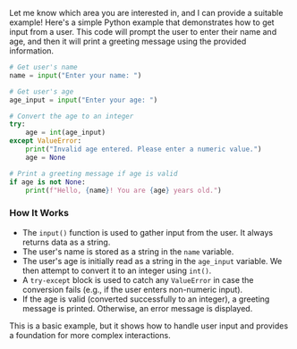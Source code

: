 Let me know which area you are interested in, and I can provide a suitable example!
Here's a simple Python example that demonstrates how to get input from a user. This code will prompt the user to enter their name and age, and then it will print a greeting message using the provided information.

```python
# Get user's name
name = input("Enter your name: ")

# Get user's age
age_input = input("Enter your age: ")

# Convert the age to an integer
try:
    age = int(age_input)
except ValueError:
    print("Invalid age entered. Please enter a numeric value.")
    age = None

# Print a greeting message if age is valid
if age is not None:
    print(f"Hello, {name}! You are {age} years old.")
```

### How It Works
- The `input()` function is used to gather input from the user. It always returns data as a string.
- The user's name is stored as a string in the `name` variable.
- The user's age is initially read as a string in the `age_input` variable. We then attempt to convert it to an integer using `int()`.
- A `try-except` block is used to catch any `ValueError` in case the conversion fails (e.g., if the user enters non-numeric input).
- If the age is valid (converted successfully to an integer), a greeting message is printed. Otherwise, an error message is displayed.

This is a basic example, but it shows how to handle user input and provides a foundation for more complex interactions.